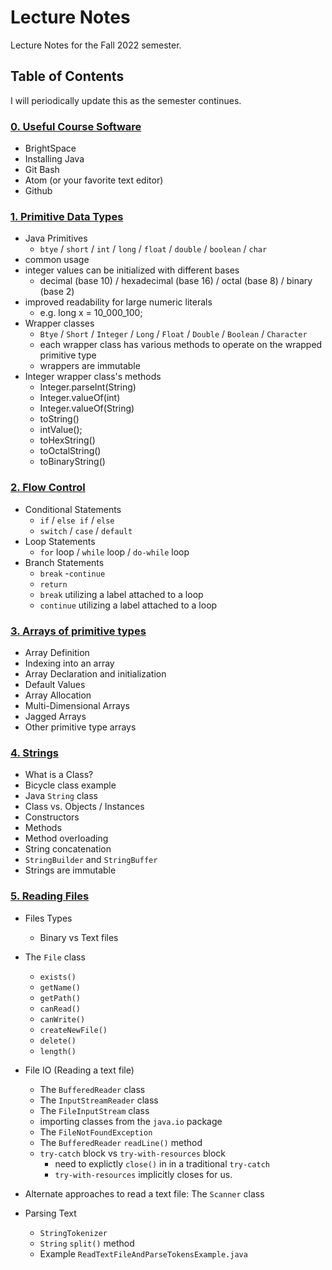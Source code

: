 # Lecture Notes

Lecture Notes for the Fall 2022 semester.

## Table of Contents

I will periodically update this as the semester continues.

### [0. Useful Course Software](00_useful_course_software.md)

- BrightSpace
- Installing Java
- Git Bash
- Atom (or your favorite text editor)
- Github

### [1. Primitive Data Types](01_primitive_data_types.md)

- Java Primitives
  - `btye` / `short` / `int` / `long` / `float` / `double` / `boolean` / `char`
- common usage
- integer values can be initialized with different bases
    - decimal (base 10) / hexadecimal (base 16) / octal (base 8) / binary (base 2)
- improved readability for large numeric literals
    - e.g. long x = 10_000_100;
- Wrapper classes
    - `Btye` / `Short` / `Integer` / `Long` / `Float` / `Double` / `Boolean` / `Character`
    - each wrapper class has various methods to operate on the wrapped primitive type
    - wrappers are immutable
- Integer wrapper class's methods
    - Integer.parseInt(String)
    - Integer.valueOf(int)
    - Integer.valueOf(String)
    - toString()
    - intValue();
    - toHexString()
    - toOctalString()
    - toBinaryString()

### [2. Flow Control](02_flow_control.md)

- Conditional Statements
    - `if` / `else if` / `else`
    - `switch` / `case` / `default`
- Loop Statements
    - `for` loop / `while` loop / `do-while` loop
- Branch Statements
    - `break`
    -`continue`
    - `return`
    - `break` utilizing a label attached to a loop
    - `continue` utilizing a label attached to a loop
    
### [3. Arrays of primitive types](03_arrays_of_primitive_types.md)

- Array Definition
- Indexing into an array
- Array Declaration and initialization
- Default Values
- Array Allocation
- Multi-Dimensional Arrays
- Jagged Arrays
- Other primitive type arrays

### [4. Strings](04_strings.md)

- What is a Class?
- Bicycle class example
- Java `String` class
- Class vs. Objects / Instances
- Constructors
- Methods
- Method overloading
- String concatenation
- `StringBuilder` and `StringBuffer`
- Strings are immutable

### [5. Reading Files](05_reading_files.md)

- Files Types 
	- Binary vs Text files
- The `File` class
	- `exists()` 
	- `getName()`
	- `getPath()`
	- `canRead()`
	- `canWrite()`
	- `createNewFile()`
	- `delete()`
	- `length()`
- File IO (Reading a text file)
	- The `BufferedReader` class
	- The `InputStreamReader` class
	- The `FileInputStream` class
	- importing classes from the `java.io` package
	- The `FileNotFoundException`
	- The `BufferedReader` `readLine()` method
	- `try-catch` block vs `try-with-resources` block
		- need to explictly `close()` in in a traditional `try-catch`
		- `try-with-resources` implicitly closes for us.
- Alternate approaches to read a text file: The `Scanner` class

- Parsing Text
	- `StringTokenizer`
	- `String` `split()` method
	- Example `ReadTextFileAndParseTokensExample.java`

